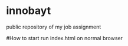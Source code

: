 # innobayt
public repository of my job assignment

#How to start
run  index.html on normal browser

